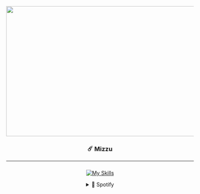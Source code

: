 <div align="center">
  
<!--Img-->

<div align="center">
  <img height="350" width="650" src="https://media.tenor.com/On7nVJgMM7YAAAAC/your-name-kimi-no-na-wa.giff"  />
</div>


### ☄️ Mizzu
---

###
<!--Icons-->
  
[![My Skills](https://skillicons.dev/icons?i=html,css,bootstrap,tailwind,js,python)](https://skillicons.dev)


<details>
  <summary>🎵 Spotify</summary>
  
![Alt text](https://spotify-recently-played-readme.vercel.app/api?user=31t5ldnl22dk6cziqtedriwbgera)
</details>
</div>


